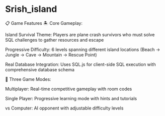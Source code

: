 # Srish_island
📋 Game Features
🏝️ Core Gameplay:

Island Survival Theme: Players are plane crash survivors who must solve SQL challenges to gather resources and escape

Progressive Difficulty: 6 levels spanning different island locations (Beach → Jungle → Cave → Mountain → Rescue Point)

Real Database Integration: Uses SQL.js for client-side SQL execution with comprehensive database schema

🎯 Three Game Modes:

Multiplayer: Real-time competitive gameplay with room codes

Single Player: Progressive learning mode with hints and tutorials

vs Computer: AI opponent with adjustable difficulty levels
